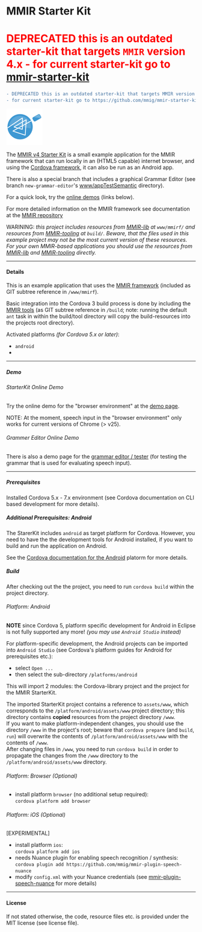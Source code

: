 MMIR Starter Kit
===========

<h1 style="color: red;">
DEPRECATED this is an outdated starter-kit that targets <code>MMIR</code> version 4.x - for current starter-kit go to <a href="https://github.com/mmig/mmir-starter-kit">mmir-starter-kit</a>
</h1>

```diff
- DEPRECATED this is an outdated starter-kit that targets MMIR version 4.x 
- for current starter-kit go to https://github.com/mmig/mmir-starter-kit
```

![MMIR](https://github.com/mmig/mmir-v4-starter-kit/blob/master/resources/android/icon/drawable-xhdpi-icon.png "MMIR logo")

The [MMIR v4 Starter Kit][0] is a small example application for the MMIR framework that can run locally in an (HTML5 capable)
internet browser, and using the [Cordova framework][1], it can also be run as an Android app.

There is also a special branch that includes a graphical Grammar Editor (see branch `new-grammar-editor`'s [www/appTestSemantic][11] directory).


For a quick look, try the [online demos](#demo) (links below).


For more detailed information on the MMIR framework see documentation at the [MMIR repository][8]

WARINING: _this project includes resources from [MMIR-lib][4] at `www/mmirf/` and
          resources from [MMIR-tooling][5] at `build/`. Beware, that the files used in this
          example project may not be the most current version of these resources.
          For your own MMIR-based applications you should use the resources from
          [MMIR-lib][4] and [MMIR-tooling][5] directly._

----

#### Details

This is an example application that uses the [MMIR framework][4] (included as GIT subtree reference in `/www/mmirf`).

Basic integration into the Cordova 3 build process is done by including the [MMIR tools][5]
(as GIT subtree reference in `/build`; note: running the default `ant` task in within the build/tool directory will
copy the build-resources into the projects root directory).

Activated platforms _(for Cordova 5.x or later)_:
 * `android`
 *

----

##### Demo

###### StarterKit Online Demo
Try the online demo for the "browser environment" at the [demo page][9].

NOTE: At the moment, speech input in the "browser environment" only works for current versions of Chrome (> v25).

###### Grammer Editor Online Demo
There is also a demo page for the [grammar editor / tester][10] (for testing the grammar that is used for evaluating speech input).



----

##### Prerequisites

Installed Cordova 5.x - 7.x environment (see Cordova documentation on CLI based development for more details).

##### Additional Prerequisites: Android

The StarerKit includes `android` as target platform for Cordova. However, you need to have the the
development tools for Android installed, if you want to build and run the application on Android.

See the [Cordova documentation for the Android][12] platorm for more details.

##### Build

After checking out the the project, you need to run `cordova build` within the project directory.


###### Platform: Android


**NOTE** since Cordova 5, platform specific development for Android in Eclipse is not fully supported any more!
         _(you may use `Android Studio` instead)_


For platform-specific development, the Android projects can be imported into `Android Studio` (see
Cordova's platform guides for Android for prerequisites etc.):

 * select `Open ...`
 * then select the sub-directory `/platforms/android`

This will import 2 modules: the Cordova-library project and the project for the MMIR StarterKit.

The imported StarterKit project contains a reference to `assets/www`, which corresponds
to the `/platform/android/assets/www` project directory; this directory contains __copied__
resources from the project directory `/www`.  
If you want to make platform-independent changes, you should use the directory `/www`
in the project's root; beware that `cordova prepare` (and `build`, `run`) will overwrite the
contents of `/platform/android/assets/www` with the contents of `/www`.  
After changing files in `/www`, you need to run `cordova build` in order to propagate the changes
from the `/www` directory to the `/platform/android/assets/www` directory.

###### Platform: Browser (Optional)

 * install platform `browser` (no additional setup required):  
   `cordova platform add browser`

###### Platform: iOS (Optional)

[EXPERIMENTAL]

 * install platform `ios`:  
   `cordova platform add ios`
 * needs Nuance plugin for enabling speech recognition / synthesis:  
   `cordova plugin add https://github.com/mmig/mmir-plugin-speech-nuance`
 * modify `config.xml` with your Nuance credentials (see [mmir-plugin-speech-nuance][13] for more details)

----

#### License
If not stated otherwise, the code, resource files etc. is provided under the MIT license (see license file).

 [0]: https://github.com/mmig/mmir-v4-starter-kit
 [1]: http://cordova.apache.org/
 [4]: https://github.com/mmig/mmir-lib/tree/v4.2.1
 [5]: https://github.com/mmig/mmir-tooling/tree/v4.0.0
 [6]: https://github.com/mmig/mmir-plugin-scionqueue
 [8]: https://github.com/mmig/mmir
 [9]: http://mmig.github.io/mmir-v4-starter-kit/www
[10]: http://mmig.github.io/mmir-v4-starter-kit/www/testSemanticInterpreter.html
[11]: https://github.com/mmig/mmir-v4-starter-kit/tree/new-grammar-editor/www/appTestSemantic
[12]: https://cordova.apache.org/docs/en/latest/guide/platforms/android/
[13]: https://github.com/mmig/mmir-plugin-speech-nuance
